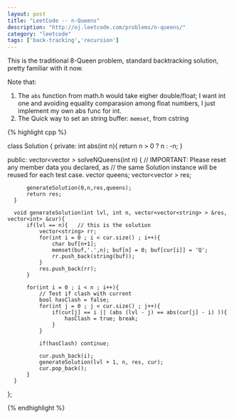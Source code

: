 ```yaml
---
layout: post
title: "LeetCode -- n-Queens"
description: "http://oj.leetcode.com/problems/n-queens/"
category: "leetcode"
tags: ['back-tracking','recursion']
---
```


This is the traditional 8-Queen problem, standard backtracking solution, pretty familiar with it now.

Note that:

1. The `abs` function from math.h would take eigher double/float; I want int one and avoiding equality comparasion among float numbers, I just implement my own abs func for int.
2. The Quick way to set an string buffer: `memset`, from cstring

{% highlight cpp %}

  class Solution {
  private:
      int abs(int n){
        return n > 0 ? n : -n;
      }

  public:
      vector<vector<string> > solveNQueens(int n) {
          // IMPORTANT: Please reset any member data you declared, as
          // the same Solution instance will be reused for each test case.
          vector<int> queens;
          vector<vector<string> > res;
          
          generateSolution(0,n,res,queens);
          return res;
      }

      void generateSolution(int lvl, int n, vector<vector<string> > &res, vector<int> &cur){
          if(lvl == n){   // this is the solution
              vector<string> rr;
              for(int i = 0 ; i < cur.size() ; i++){
                  char buf[n+1];
                  memset(buf,'.',n); buf[n] = 0; buf[cur[i]] = 'Q';
                  rr.push_back(string(buf));
              }
              res.push_back(rr);
          }
          
          for(int i = 0 ; i < n ; i++){
              // Test if clash with current
              bool hasClash = false;
              for(int j = 0 ; j < cur.size() ; j++){
                  if(cur[j] == i || (abs (lvl - j) == abs(cur[j] - i) )){
                      hasClash = true; break;
                  }
              }
              
              if(hasClash) continue;
              
              cur.push_back(i);
              generateSolution(lvl + 1, n, res, cur);
              cur.pop_back();
          }
      }
  };

{% endhighlight %}
